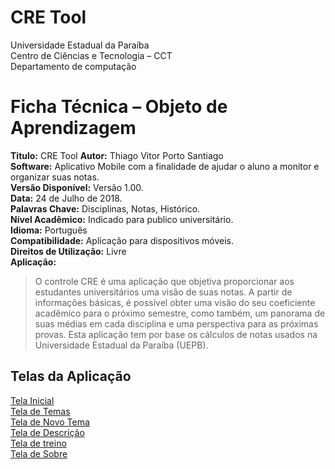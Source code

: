 
# CRE Tool

 Universidade Estadual da Paraíba  
 Centro de Ciências e Tecnologia – CCT  
 Departamento de computação  


# **Ficha Técnica – Objeto de Aprendizagem**

 **Titulo:** CRE Tool 
 **Autor:** Thiago Vitor Porto Santiago  
 **Software:** Aplicativo Mobile com a finalidade de ajudar o aluno a monitor e organizar suas notas.  
 **Versão Disponível:** Versão 1.00.  
 **Data:** 24 de Julho de 2018.   
 **Palavras Chave:** Disciplinas, Notas, Histórico.  
 **Nível Acadêmico:** Indicado para publico universitário.  
 **Idioma:** Português  
 **Compatibilidade:** Aplicação para dispositivos móveis.  
 **Direitos de Utilização:** Livre  
 **Aplicação:** 
> O controle CRE é uma aplicação que objetiva proporcionar aos estudantes universitários uma visão de suas notas. A partir de informações básicas, é possível obter uma visão do seu coeficiente acadêmico para o próximo semestre, como também, um panorama de suas médias em cada disciplina e uma perspectiva para as próximas provas.
> Esta aplicação tem por base os cálculos de notas usados na Universidade Estadual da Paraíba (UEPB).


## Telas da Aplicação  
[Tela Inicial](#)  
[Tela de Temas](#)  
[Tela de Novo Tema](#)  
[Tela de Descrição](#)  
[Tela de treino](#)  
[Tela de Sobre](#)  

